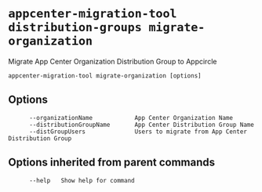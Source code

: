 # `appcenter-migration-tool distribution-groups migrate-organization`

Migrate App Center Organization Distribution Group to Appcircle

```plaintext
appcenter-migration-tool migrate-organization [options]
```

## Options

```plaintext
      --organizationName            App Center Organization Name
      --distributionGroupName       App Center Distribution Group Name
      --distGroupUsers              Users to migrate from App Center Distribution Group
```

## Options inherited from parent commands

```plaintext
      --help   Show help for command
```
